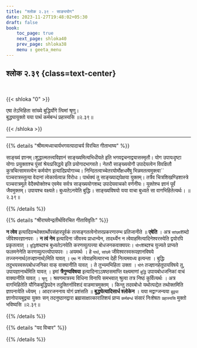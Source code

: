 ```yaml
---
title: "श्लोक २.३९ - साङ्ययोग"
date: 2023-11-27T19:48:02+05:30
draft: false
book:
    toc_page: true
    next_page: shloka40
    prev_page: shloka38
    menu : geeta_menu
---
```




## श्लोक २.३९ {class=text-center}

<br/>

{{< shloka  "0"  >}}

एषा तेऽभिहिता सांख्ये बुद्धिर्योगे त्विमां श्रृणु।  
बुद्ध्यायुक्तो यया पार्थ कर्मबन्धं प्रहास्यसि  ॥२.३९॥ 

{{< /shloka >}}

---


{{% details "श्रीमत्मध्वाचार्यभगवत्पादाचर्य विरचित  गीताभाष्य" %}}

साङ्ख्यं ज्ञानम्।शुद्धात्मतत्त्वविज्ञानं 
साङ्ख्यमित्यभिधीयते इति भगवद्वचनाद्व्यासस्मृतौ। योग 
उपायःदृष्टा योगाः प्रयुक्ताश्च पुंसां श्रेयःप्रसिद्धये 
इति प्रयोगादभागवते। नेतरौ साङ्ख्ययोगौ उपादेयत्वेन 
विवक्षितौ कुत्रचित्सामस्त्येन कर्मयोग इत्यादिप्रयोगाच्च। 
निन्दितत्वाच्चेतरयोर्मोक्षधर्मेषु भिन्नमतत्वमुक्त्वा`` 
पञ्चरात्रस्तुत्या वेदानां त्वेकार्यत्वान्न विरोधः। 
पार्थक्यं तु साङ्ख्याद्यपेक्षया युक्तम्। तत्रैव 
चित्रशिखण्डिशास्त्रे पञ्चरात्रमूले वेदैक्योक्तेश्च एवमेव 
सर्वत्र साङ्ख्ययोगशब्द उपादेयवाचको वर्णनीयः। युक्तेश्च 
ज्ञानं पूर्वं जैवमुक्तम्। उपायश्च वक्ष्यते। 
बुध्यतेऽनयेति बुद्धिः। साङ्ख्यविषयो यया वाचा बुध्यते सा 
वागभिहितेत्यर्थः।  ॥२.३९॥ 

{{% /details %}}



{{% details "श्रीराघवेन्द्रतीर्थविरचित गीताविवृतिः" %}}

**न त्वेव**  इत्यादिग्रन्थोक्तार्थोपसंहारपूर्वकं 
तत्सङ्गतत्वेनोत्तरप्रकरणारम्भ 
प्रतिजानीते ॥ **एषेति** । अत्र `सांख्य`शब्दो 
जीवेश्वरज्ञानपरः । **न त्वं नेम** 
इत्यादिना जीवस्य प्राधान्येन, तादर्थ्येन न 
त्वेवाहमित्यादिनेश्वरस्येति द्वयोरपि 
प्रकृतत्वात्‌ । `बुद्धि`शब्दश्च बुध्यतेऽनयेति 
करणव्युत्पत्त्या बोधजनकवाक्यपरः। 
`योग`शब्दश्च युज्यते प्राप्यते फलमनेनेति 
करणव्युत्पत्त्योपायपरः । अयमर्थः ।
हे `पार्थ`, `सांख्ये` जीवेश्वरस्वरूपज्ञानविषये 
तज्जननार्थ(तज्ज्ञानार्थ)मिति यावत्‌ । 
`एषा` न त्वेवाहमित्यारभ्य देही नित्यमवध्य इत्यन्ता । 
बुद्धिः तदुभयस्वरूपबोधजनिका वाक्‌ वाक्यानीति यावत्‌ । 
ते तुभ्यमभिहिता उक्ता । `योगे` तज्ज्ञानहेतूपायविषये तु, 
उपायज्ञानार्थमिति यावत्‌ । 
इमां **त्रैगुण्यविषया** इत्यादिनाऽऽषष्ठसमाप्ति 
वक्ष्यमाणां  `बुद्धिं` उपायबोधजनिकां वाचं वाक्यानीति 
यावत्‌ । `श्रृणु` । 
श्रवणमात्रस्य विधिना विनापि समभवात् श्रुत्वा 
तत्र निष्ठं कुर्वित्यर्थः । अत्र वागभिहितेति 
यौगिकबुद्धिपदेन तदुक्तिर्नाविशदं 
वाङमात्रमुक्तम्‌ । किन्तु तदवबोधो यथोत्पद्येत तथोक्तमिति 
ज्ञापनायेति ध्येयम्‌ । आदरजननाय योगं प्रशंसति 
॥ **बुद्ध्येत्यादिसार्ध श्लोकेन** । यया मद्वाग्जन्यया 
`बुद्व्या` ज्ञानोपायबुद्व्या युक्तः सन्‌ तदनुष्ठानद्वारा 
ब्रह्मसाक्षात्कारातिशयं प्राप्य
`कर्मबन्धं` संसारं निःशेषतः `प्रहास्यसि` मुक्तो 
भविष्यसि ॥२.३९॥ 

{{% /details %}}



{{% details "पद विचार" %}}


{{% /details %}}
